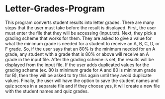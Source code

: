 # Letter-Grades-Program
This program converts student results into letter grades. There are many steps that the user must take before the result is displayed. First, the user must enter the file that they will be accessing (input.txt). Next, they pick a grading scheme that works for them. They are asked to give a value for what the minimum grade is needed for a student to receive an A, B, C, D, or F grade. So, if the user says that an 80% is the minimum needed for an A grade, any student with a grade that is 80% or above will receive an A grade in the input file. 
After the grading scheme is set, the results will be displayed from the input file. If the user adds duplicated values for the grading scheme (ex. 80 is minimum grade for A and 80 is minimum grade for B), then they will be asked to try this again until they avoid duplicate values. 
Finally, the user will have the option to save the student names and quiz scores in a separate file and if they choose yes, it will create a new file with the student names and quiz grades. 
